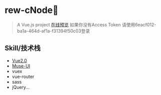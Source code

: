 
# rew-cNode:hankey:

> A Vue.js project [在线预览](https://l-aug.github.io/rew-cNode/public/index.html)
>如果你没有Access Token 请使用6eacf012-ba1a-464d-af1a-f31394f50c03登录
## Skill/技术栈

- [Vue2.0](https://github.com/vuejs/vuex)
- [Muse-UI](https://github.com/museui/muse-ui)
- vuex
- vue-router
- sass
- jQuery...

